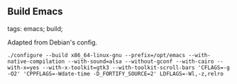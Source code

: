 Build Emacs
-----------

tags: emacs; build;

Adapted from Debian's config.

```
./configure --build x86_64-linux-gnu --prefix=/opt/emacs --with-native-compilation --with-sound=alsa --without-gconf --with-cairo --with-x=yes --with-x-toolkit=gtk3 --with-toolkit-scroll-bars 'CFLAGS=-g -O2' 'CPPFLAGS=-Wdate-time -D_FORTIFY_SOURCE=2' LDFLAGS=-Wl,-z,relro
```
